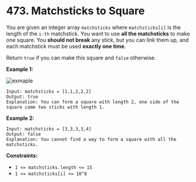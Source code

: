 # 473. Matchsticks to Square

You are given an integer array `matchsticks` where `matchsticks[i]` is the length of the `i-th` matchstick. You want to use **all the matchsticks** to make one square. You **should not break** any stick, but you can link them up, and each matchstick must be used **exactly one time**.

Return `true` if you can make this square and `false` otherwise.

**Example 1:**

![exmaple](https://assets.leetcode.com/uploads/2021/04/09/matchsticks1-grid.jpg)

```()
Input: matchsticks = [1,1,2,2,2]
Output: true
Explanation: You can form a square with length 2, one side of the square came two sticks with length 1.
```

**Example 2:**

```()
Input: matchsticks = [3,3,3,3,4]
Output: false
Explanation: You cannot find a way to form a square with all the matchsticks.
```

**Constraints:**

- `1 <= matchsticks.length <= 15`
- `1 <= matchsticks[i] <= 10^8`
